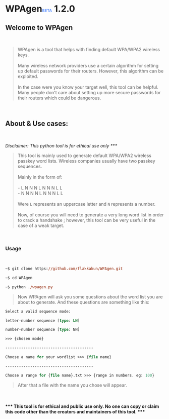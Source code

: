 # WPAgen<span style="font-size: 12px; color: rgba(100, 150, 255)">BETA</span> 1.2.0

## Welcome to WPAgen

<br>

> WPAgen is a tool that helps with finding default WPA/WPA2 wireless keys.<br><br> Many wireless network providers use a certain algorithm for setting up default passwords for their routers. However, this algorithm can be exploited.<br><br>In the case were you know your target well, this tool can be helpful. Many people don't care about setting up more secure passwords for their routers which could be dangerous.
<br>

## About & Use cases:

<br>

*Disclaimer: This python tool is for ethical use only \*\*\**
> This tool is mainly used to generate default WPA/WPA2 wireless passkey word lists. Wireless companies usually have two passkey sequences.<br><br> Mainly in the form of:<br><br> - L N N N L N N N L L<br> - N N N N L N N N L L<br><br>Were `L` represents an uppercase letter and `N` represents a number.<br><br>Now, of course you will need to generate a very long word list in order to crack a handshake ; however, this tool can be very useful in the case of a weak target.
<br>

### Usage

<br>

```ps
~$ git clone https://github.com/flakkakun/WPAgen.git

~$ cd WPAgen

~$ python ./wpagen.py
```

> Now WPAgen will ask you some questions about the word list you are about to generate. And these questions are something like this:<br>

```ps
Select a valid sequence mode:    

letter-number sequence [type: LN]

number-number sequence [type: NN]

>>> {chosen mode}

---------------------------------------

Choose a name for your wordlist >>> {file name}

---------------------------------------

Choose a range for {file name}.txt >>> {range in numbers. eg: 100}
```

> After that a file with the name you chose will appear.<br>

<br>

#### \*\*\* This tool is for ethical and public use only. No one can copy or claim this code other than the creators and maintainers of this tool. \*\*\*

<br>
